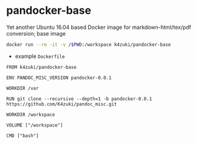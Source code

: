 # pandocker-base
Yet another Ubuntu 16.04 based Docker image for markdown-html/tex/pdf conversion; base image

```sh
docker run --rm -it -v /$PWD:/workspace k4zuki/pandocker-base
```

- example `Dockerfile`

```
FROM k4zuki/pandocker-base

ENV PANDOC_MISC_VERSION pandocker-0.0.1

WORKDIR /var

RUN git clone --recursive --depth=1 -b pandocker-0.0.1 https://github.com/K4zuki/pandoc_misc.git

WORKDIR /workspace

VOLUME ["/workspace"]

CMD ["bash"]
```
